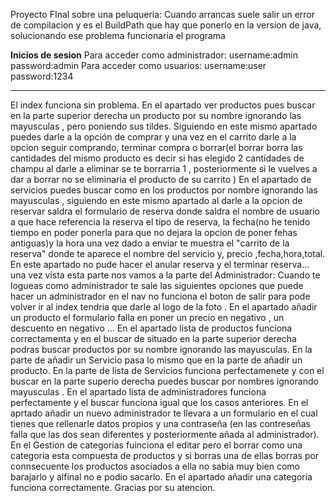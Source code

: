 Proyecto FInal sobre una peluqueria:
Cuando arrancas suele salir un error de compilacion y es el BuildPath que hay que ponerlo en la version de java, solucionando ese problema funcionaria el programa

****Inicios de sesion****
Para acceder como administrador:
  username:admin
  password:admin
Para acceder como usuarios:
  username:user
  password:1234
**************************
El index funciona sin problema.
En el apartado ver productos pues buscar en la parte superior derecha un producto por su nombre ignorando las mayusculas , pero poniendo sus tildes.
Siguiendo en este mismo apartado puedes darle a la opción de comprar y una vez en el carrito darle a la opcion seguir comprando, terminar compra o borrar(el borrar borra las cantidades del mismo producto es decir si has elegido 2 cantidades de champu al darle a
eliminar se te borrarria 1 , posteriormente si le vuelves a dar a borrar no se eliminaria el producto de su carrito )
En el apartado de servicios puedes buscar como en los productos por nombre ignorando las mayusculas , siguiendo en este mismo apartado al darle a la opcion de reservar saldra el formulario de reserva donde saldra el nombre de usuario a que hace referencia la reserva el tipo de reserva, la fecha(no he tenido tiempo en poder ponerla para que no dejara la opcion de poner fehas antiguas)y la hora una vez dado a enviar te muestra el "carrito de la reserva" donde te aparece el nombre del servicio y, precio ,fecha,hora,total.
En este apartado no pude hacer el anular reserva y el terminar reserva...
una vez vista esta parte nos vamos a la parte del Administrador:
Cuando te logueas como administrador te sale las siguientes opciones que puede hacer un administrador en el nav no funciona el boton de salir para pode volver ir al index tendria que darle al logo de la foto . 
En el apartado añadir un producto el formulario falla en poner un precio en negativo , un descuento en negativo ... 
En el apartado lista de productos funciona correctamenta y en el buscar de situado en la parte superior derecha podras buscar productos por su nombre ignorando las mayusculas.
En la parte de añadir un Servicio pasa lo mismo que en la parte de añadir un producto.
En la parte de lista de Servicios funciona perfectamenete y con el buscar en la parte superio derecha puedes buscar por nombres ignorando mayusculas .
En el apartado lista de administradores funciona perfectamente y el buscar funciona igual que los casos anteriores.
En el aprtado añadir un nuevo administrador te llevara a un formulario en el cual tienes que rellenarle datos propios y una contraseña (en las contreseñas falla que las dos sean diferentes y posteriormente añada al administrador).
En el Gestion de categorias fuinciona el editar pero el borrar como una categoria esta compuesta de productos y si borras una de ellas borras por connsecuente los productos asociados a ella no sabia muy bien como barajarlo y alfinal no e podio sacarlo.
En el apartado añadir una categoria funciona correctamente.
Gracias por su atencion.



